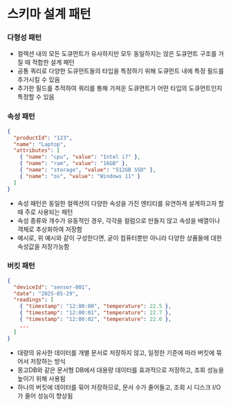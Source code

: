 # 스키마 설계 패턴

### 다형성 패턴

* 컬렉션 내의 모든 도큐먼트가 유사하지만 모두 동일하지는 않은 도큐먼트 구조를 가질 때 적합한 설계 패턴
* 공통 쿼리로 다양한 도큐먼트들의 타입을 특정하기 위해 도큐먼트 내에 특정 필드를 추가시킬 수 있음
* 추가한 필드를 추적하여 쿼리를 통해 가져온 도큐먼트가 어떤 타입의 도큐먼트인지 특정할 수 있음

### 속성 패턴

```json
{
  "productId": "123",
  "name": "Laptop",
  "attributes": [
    { "name": "cpu", "value": "Intel i7" },
    { "name": "ram", "value": "16GB" },
    { "name": "storage", "value": "512GB SSD" },
    { "name": "os", "value": "Windows 11" }
  ]
}
```

* 속성 패턴은 동일한 컬렉션의 다양한 속성을 가진 엔티티를 유연하게 설계하고자 할 때 주로 사용되는 패턴
* 속성 종류와 개수가 유동적인 경우, 각각을 컬럼으로 만들지 않고 속성을 배열이나 객체로 추상화하여 저장함
* 예시로, 위 예시와 같이 구성한다면, 굳이 컴퓨터뿐만 아니라 다양한 상품들에 대한 속성값을 저장가능함

### 버킷 패턴

```json
{
  "deviceId": "sensor-001",
  "date": "2025-05-29",
  "readings": [
    { "timestamp": "12:00:00", "temperature": 22.5 },
    { "timestamp": "12:00:01", "temperature": 22.7 },
    { "timestamp": "12:00:02", "temperature": 22.6 },
    ...
  ]
}
```

* 대량의 유사한 데이터를 개별 문서로 저장하지 않고, 일정한 기준에 따라 버킷에 묶어서 저장하는 방식
* 몽고DB와 같은 문서형 DB에서 대용량 데이터를 효과적으로 저장하고, 조회 성능을 높이기 위해 사용됨
* 하나의 버킷에 데이터를 묶어 저장하므로, 문서 수가 줄어들고, 조회 시 디스크 I/O가 줄어 성능이 향상됨